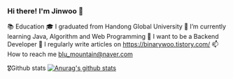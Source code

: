 ### Hi there! I'm Jinwoo 👋

📚 Education
🎓 I graduated from Handong Global University
🌱 I’m currently learning Java, Algorithm and Web Programming
🚩 I want to be a Backend Developer
📝 I regularly write articles on https://binarywoo.tistory.com/
📫 How to reach me blu_mountain@naver.com

🎖Github stats
 [![Anurag's github stats](https://github-readme-stats.vercel.app/api?username=binarywoo27)](https://github.com/anuraghazra/github-readme-stats)
<!--
**binarywoo27/binarywoo27** is a ✨ _special_ ✨ repository because its `README.md` (this file) appears on your GitHub profile.

Here are some ideas to get you started:

- 🔭 I’m currently working on ...
- 🌱 I’m currently learning ...
- 👯 I’m looking to collaborate on ...
- 🤔 I’m looking for help with ...
- 💬 Ask me about ...
- 📫 How to reach me: ...
- 😄 Pronouns: ...
- ⚡ Fun fact: ...
-->
